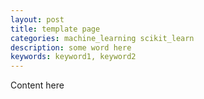 ```yaml
---
layout: post
title: template page
categories: machine_learning scikit_learn
description: some word here
keywords: keyword1, keyword2
---
```


Content here
